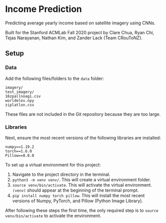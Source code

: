 # Income Prediction

Predicting average yearly income based on satellite imagery using CNNs.

Built for the Stanford ACMLab Fall 2020 project
by Clare Chua, Ryan Chi, Tejas Narayanan, Nathan Kim, and Zander Lack
(Team CRouToNZ).

## Setup

### Data
Add the following files/folders to the `data` folder:
```
imagery/
test_imagery/
16zpallnoagi.csv
worldelev.npy
ziplatlon.csv
```
These files are not included in the Git repository because they are too large.

### Libraries

Next, ensure the most recent versions of the following libraries are installed:
```
numpy==1.19.2
torch==1.6.0
Pillow==8.0.0
```

To set up a virtual environment for this project:

1. Navigate to the project directory in the terminal.
2. `python3 -m venv venv/`. This will create a virtual environment folder.
3. `source venv/bin/activate`. This will activate the virtual environment.
`(venv)` should appear at the beginning of the terminal prompt.
4. `pip install numpy torch pillow`. This will install the most recent versions
of Numpy, PyTorch, and Pillow (Python Image Library).

After following these steps the first time, the only required step is to
`source venv/bin/activate` to activate the environment.
